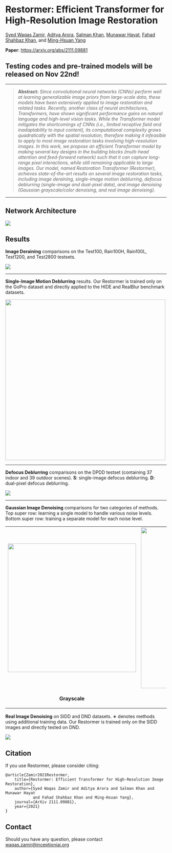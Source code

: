 # Restormer: Efficient Transformer for High-Resolution Image Restoration

[Syed Waqas Zamir](https://scholar.google.es/citations?user=WNGPkVQAAAAJ&hl=en), [Aditya Arora](https://adityac8.github.io/), [Salman Khan](https://salman-h-khan.github.io/), [Munawar Hayat](https://scholar.google.com/citations?user=Mx8MbWYAAAAJ&hl=en), [Fahad Shahbaz Khan](https://scholar.google.es/citations?user=zvaeYnUAAAAJ&hl=en), and [Ming-Hsuan Yang](https://scholar.google.com/citations?user=p9-ohHsAAAAJ&hl=en)


**Paper**: https://arxiv.org/abs/2111.09881


## Testing codes and pre-trained models will be released on Nov 22nd!

<hr />

> **Abstract:** *Since convolutional neural networks (CNNs) perform well at learning generalizable image priors from large-scale data, these models have been extensively applied to image restoration and related tasks. Recently, another class of neural architectures, Transformers, have shown significant performance gains on natural language and high-level vision tasks. While the Transformer model mitigates the shortcomings of CNNs (i.e., limited receptive field and inadaptability to input content), its computational complexity grows quadratically with the spatial resolution, therefore making it infeasible to apply to most image restoration tasks involving high-resolution images. In this work, we propose an efficient Transformer model by making several key designs in the building blocks (multi-head attention and feed-forward network) such that it can capture long-range pixel interactions, while still remaining applicable to large images. Our model, named Restoration Transformer (Restormer), achieves state-of-the-art results on several image restoration tasks, including image deraining, single-image motion deblurring, defocus deblurring (single-image and dual-pixel data), and image denoising (Gaussian grayscale/color denoising, and real image denoising).* 
<hr />

## Network Architecture

<img src = "https://i.imgur.com/ulLoEig.png"> 

## Results

<strong>Image Deraining</strong> comparisons on the Test100, Rain100H, Rain100L, Test1200, and Test2800 testsets.

<img src = "https://i.imgur.com/mMoqYJi.png"> 

<hr />

<strong>Single-Image Motion Deblurring</strong> results. Our Restormer is trained only on the GoPro dataset and directly applied to the HIDE and RealBlur benchmark datasets.

<img src = "https://i.imgur.com/htagDSl.png" width="500"> 

<hr />

<strong>Defocus Deblurring</strong> comparisons on the DPDD testset (containing 37 indoor and 39 outdoor scenes). **S**: single-image defocus
deblurring. **D**: dual-pixel defocus deblurring.

<img src = "https://i.imgur.com/sfKnLG2.png"> 

<hr />

<b>Gaussian Image Denoising</b> comparisons for two categories of methods. Top super row: learning a single model to handle various noise levels. Bottom super row: training a separate model for each noise level.

<table>
  <tr>
    <td> <img src = "https://i.imgur.com/4vzV8Qy.png" width="400"> </td>
    <td> <img src = "https://i.imgur.com/Sx986Xs.png" width="500"> </td>
  </tr>
  <tr>
    <td><p align="center"><b>Grayscale</b></p></td>
    <td><p align="center"><b>Color</b></p></td>
  </tr>
</table>

<b>Real Image Denoising</b> on SIDD and DND datasets. ∗ denotes methods using additional training data. Our Restormer is
trained only on the SIDD images and directly tested on DND.

<img src = "https://i.imgur.com/6v5PRxj.png">


## Citation
If you use Restormer, please consider citing:

    @article{Zamir2021Restormer,
        title={Restormer: Efficient Transformer for High-Resolution Image Restoration}, 
        author={Syed Waqas Zamir and Aditya Arora and Salman Khan and Munawar Hayat 
                and Fahad Shahbaz Khan and Ming-Hsuan Yang},
        journal={ArXiv 2111.09881},
        year={2021}
    }

## Contact
Should you have any question, please contact waqas.zamir@inceptioniai.org

